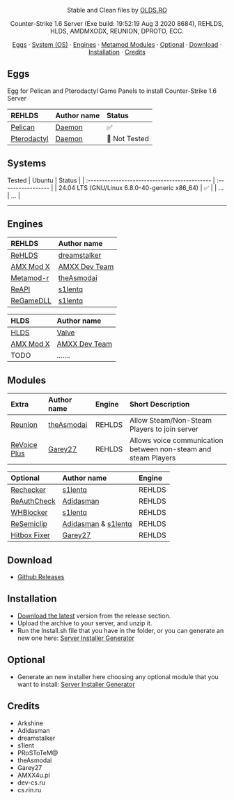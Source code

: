 <p align="center">
  Stable and Clean files by <a href="https://olds.ro">OLDS.RO</a>
</p>

<p align="center">
Counter-Strike 1.6 Server (Exe build: 19:52:19 Aug  3 2020 8684), REHLDS, HLDS, AMDMXODX, REUNION, DPROTO, ECC.
</p>

<p align="center">
<a href="#eggs">Eggs</a> ·
<a href="#systems">System (OS)</a> ·
<a href="#engines">Engines</a> ·
<a href="#modules">Metamod Modules</a> ·
<a href="#optional">Optional</a> ·
<a href="#download">Download</a> ·
<a href="#installation">Installation</a> ·
<a href="#credits">Credits</a>
</p>

## Eggs
Egg for Pelican and Pterodactyl Game Panels to install Counter-Strike 1.6 Server

| REHLDS                                                                                                          | Author name                          | Status                    |
| :-------------------------------------------------------------------------------------------------------------- | :----------------------------------- | :------------------------ |
| [Pelican](https://github.com/oldstyle-community/cstrike_default/blob/main/egg-c-s1-6-b-y-o-l-d-s--r-o.json)     | [Daemon](https://github.com/DemOnJR) | :white_check_mark:        |
| [Pterodactyl](https://github.com/oldstyle-community/cstrike_default/blob/main/egg-c-s1-6-b-y-o-l-d-s--r-o.json) | [Daemon](https://github.com/DemOnJR) | :construction: Not Tested |

## Systems

Tested
| Ubuntu                                        | Status             |
| :-------------------------------------------- | :----------------- |
| 24.04 LTS (GNU/Linux 6.8.0-40-generic x86_64) | :white_check_mark: |
| ...                                           | ...                |

---

## Engines

| REHLDS                                               | Author name                                     |
| :--------------------------------------------------- | :---------------------------------------------- |
| [ReHLDS](https://github.com/dreamstalker/rehlds/)    | [dreamstalker](https://github.com/dreamstalker) |
| [AMX Mod X](https://www.amxmodx.org/amxxdrop/1.9/)   | [AMXX Dev Team](https://www.amxmodx.org/)       |
| [Metamod-r](https://github.com/theAsmodai/metamod-r) | [theAsmodai](https://github.com/theAsmodai)     |
| [ReAPI](https://github.com/s1lentq/reapi)            | [s1lentq](https://github.com/s1lentq)           |
| [ReGameDLL](https://github.com/s1lentq/ReGameDLL_CS) | [s1lentq](https://github.com/s1lentq)           |

| HLDS                                                      | Author name                                                |
| :-------------------------------------------------------- | :--------------------------------------------------------- |
| [HLDS](https://developer.valvesoftware.com/wiki/SteamCMD) | [Valve](https://developer.valvesoftware.com/wiki/SteamCMD) |
| [AMX Mod X](https://www.amxmodx.org/amxxdrop/1.9/)        | [AMXX Dev Team](https://www.amxmodx.org/)                  |
| TODO                                                      | .......                                                    |

## Modules

| Extra                                                         | Author name                                 | Engine | Short Description                                              |
| :------------------------------------------------------------ | :------------------------------------------ | :----- | :------------------------------------------------------------- |
| [Reunion](https://cs.rin.ru/forum/viewtopic.php?f=29&t=69235) | [theAsmodai](https://github.com/theAsmodai) | REHLDS | Allow Steam/Non-Steam Players to join server                   |
| [ReVoice Plus](https://github.com/Garey27/revoice-plus)       | [Garey27](https://github.com/Garey27/)      | REHLDS | Allows voice communication between non-steam and steam Players |

| Optional                                                         | Author name                                                                        | Engine |
| :--------------------------------------------------------------- | :--------------------------------------------------------------------------------- | :----- |
| [Rechecker](https://dev-cs.ru/resources/72/download)             | [s1lentq](https://github.com/s1lentq)                                              | REHLDS |
| [ReAuthCheck](https://dev-cs.ru/resources/63/download)           | [Adidasman](https://github.com/Adidasman1)                                         | REHLDS |
| [WHBlocker](https://dev-cs.ru/resources/76/download)             | [s1lentq](https://github.com/s1lentq)                                              | REHLDS |
| [ReSemiclip](https://dev-cs.ru/resources/71/download)            | [Adidasman](https://github.com/Adidasman1) & [s1lentq](https://github.com/s1lentq) | REHLDS |
| [Hitbox Fixer](https://github.com/Garey27/hitbox_fixer/releases) | [Garey27](https://github.com/Garey27)                                              | REHLDS |

## Download

* [Github Releases](https://github.com/oldstyle-community/cstrike_default/releases/latest)

## Installation

* [Download the latest](https://github.com/oldstyle-community/cstrike_default/releases/latest) version from the release section.
* Upload the archive to your server, and unzip it.
* Run the Install.sh file that you have in the folder, or you can generate an new one here: [Server Installer Generator](https://olds.ro/creator/server/)

## Optional

* Generate an new installer here choosing any optional module that you want to install: [Server Installer Generator](https://olds.ro/creator/server/)

## Credits

* Arkshine
* Adidasman
* dreamstalker
* s1lent
* PRoSToTeM@
* theAsmodai
* Garey27
* AMXX4u.pl
* dev-cs.ru
* cs.rin.ru